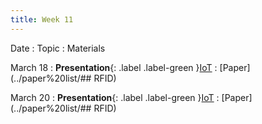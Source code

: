```yaml
---
title: Week 11
---
```


Date
: Topic
  : Materials

March 18
: **Presentation**{: .label .label-green }[IoT](#IoT)
  : [Paper](../paper%20list/## RFID)

March 20
: **Presentation**{: .label .label-green }[IoT](#IoT)
  : [Paper](../paper%20list/## RFID)
